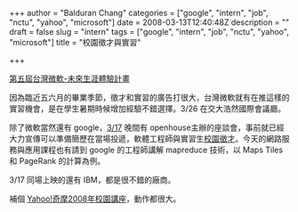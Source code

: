 +++
author = "Balduran Chang"
categories = ["google", "intern", "job", "nctu", "yahoo", "microsoft"]
date = 2008-03-13T12:40:48Z
description = ""
draft = false
slug = "intern"
tags = ["google", "intern", "job", "nctu", "yahoo", "microsoft"]
title = "校園徵才與實習"

+++


[第五屆台灣微軟-未來生涯體驗計畫](http://www.microsoft.com/taiwan/giving/studentprogram/)

因為臨近五六月的畢業季節，徵才和實習的廣告打很大，台灣微軟就有在推這樣的實習機會，是在學生暑期時候增加經驗不錯選擇。3/26 在交大浩然國際會議廳。

除了微軟當然還有 google，[3/17](http://openhouse.nctu.edu.tw/job_forum.php) 晚間有 openhouse主辦的座談會，事前就已經大力宣傳可以準備簡歷在當場投遞，軟體工程師與實習生[校園徵才](http://www.google.com/intl/en/jobs/)。今天的網路服務與應用課程也有請到 google 的工程師講解 mapreduce 技術，以 Maps Tiles 和 PageRank 的計算為例。

3/17 同場上映的還有 IBM，都是很不錯的廠商。

補個 [Yahoo!奇摩2008年校園講座](http://www.cs.nctu.edu.tw/cht/announcements/post_t.php?news_sn=972&class=5)，動作都很大。

